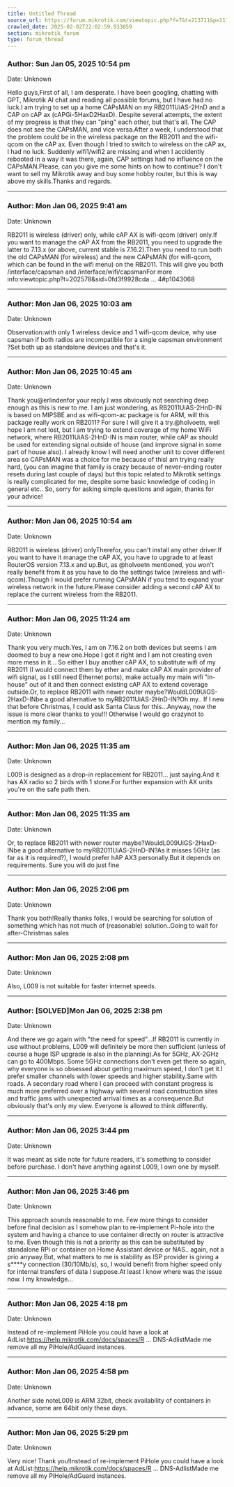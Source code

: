 ```yaml
---
title: Untitled Thread
source_url: https://forum.mikrotik.com/viewtopic.php?f=7&t=213711&p=1117825#p1117825
crawled_date: 2025-02-02T22:02:59.933859
section: mikrotik_forum
type: forum_thread
---
```


### Author: Sun Jan 05, 2025 10:54 pm
Date: Unknown

Hello guys,First of all, I am desperate. I have been googling, chatting with GPT, Mikrotik AI chat and reading all possible forums, but I have had no luck.I am trying to set up a home CAPsMAN on my RB2011UiAS-2HnD and a CAP on cAP ax (cAPGi-5HaxD2HaxD). Despite several attempts, the extent of my progress is that they can "ping" each other, but that's all. The CAP does not see the CAPsMAN, and vice versa.After a week, I understood that the problem could be in the wireless package on the RB2011 and the wifi-qcom on the cAP ax. Even though I tried to switch to wireless on the cAP ax, I had no luck. Suddenly wifi1/wifi2 are missing and when I accidently rebooted in a way it was there, again, CAP settings had no influence on the CAPsMAN.Please, can you give me some hints on how to continue? I don't want to sell my Mikrotik away and buy some hobby router, but this is way above my skills.Thanks and regards.


---
### Author: Mon Jan 06, 2025 9:41 am
Date: Unknown

RB2011 is wireless (driver) only, while cAP AX is wifi-qcom (driver) only.If you want to manage the cAP AX from the RB2011, you need to upgrade the latter to 7.13.x (or above, current stable is 7.16.2).Then you need to run both the old CAPsMAN (for wireless) and the new CAPsMAN (for wifi-qcom, which can be found in the wifi menu) on the RB2011. This will give you both /interface/capsman and /interface/wifi/capsmanFor more info:viewtopic.php?t=202578&sid=0fd3f9928cda ... 4#p1043068


---
### Author: Mon Jan 06, 2025 10:03 am
Date: Unknown

Observation:with only 1 wireless device and 1 wifi-qcom device, why use capsman if both radios are incompatible for a single capsman environment ?Set both up as standalone devices and that's it.


---
### Author: Mon Jan 06, 2025 10:45 am
Date: Unknown

Thank you@erlindenfor your reply.I was obviously not searching deep enough as this is new to me. I am just wondering, as RB2011UiAS-2HnD-IN is based on MIPSBE and as wifi-qcom-ac package is for ARM, will this package really work on RB2011? For sure I will give it a try.@holvoetn, well hope I am not lost, but I am trying to extend coverage of my home WiFi network, where RB2011UiAS-2HnD-IN is main router, while cAP ax should be used for extending signal outside of house (and improve signal in some part of house also). I already know I will need another unit to cover different area so CAPsMAN was a choice for me because of thisI am trying really hard, (you can imagine that family is crazy because of never-ending router resets during last couple of days) but this topic related to Mikrotik settings is really complicated for me, despite some basic knowledge of coding in general etc.. So, sorry for asking simple questions and again, thanks for your advice!


---
### Author: Mon Jan 06, 2025 10:54 am
Date: Unknown

RB2011 is wireless (driver) onlyTherefor, you can't install any other driver.If you want to have it manage the cAP AX, you have to upgrade to at least RouterOS version 7.13.x and up.But, as @holvoetn mentioned, you won't really benefit from it as you have to do the settings twice (wireless and wifi-qcom).Though I would prefer running CAPsMAN if you tend to expand your wireless network in the future.Please consider adding a second cAP AX to replace the current wireless from the RB2011.


---
### Author: Mon Jan 06, 2025 11:24 am
Date: Unknown

Thank you very much.Yes, I am on 7.16.2 on both devices but seems I am doomed to buy a new one.Hope I got it right and I am not creating even more mess in it... So either I buy another cAP AX, to substitute wifi of my RB2011 (I would connect them by ether and make cAP AX main provider of wifi signal, as I still need Ethernet ports), make actually my main wifi "in-house" out of it and then connect existing cAP AX to extend coverage outside.Or, to replace RB2011 with newer router maybe?WouldL009UiGS-2HaxD-INbe a good alternative to myRB2011UiAS-2HnD-IN?Oh my.. If I new that before Christmas, I could ask Santa Claus for this...Anyway, now the issue is more clear thanks to you!!! Otherwise I would go crazynot to mention my family...


---
### Author: Mon Jan 06, 2025 11:35 am
Date: Unknown

L009 is designed as a drop-in replacement for RB2011... just saying.And it has AX radio so 2 birds with 1 stone.For further expansion with AX units you're on the safe path then.


---
### Author: Mon Jan 06, 2025 11:35 am
Date: Unknown

Or, to replace RB2011 with newer router maybe?WouldL009UiGS-2HaxD-INbe a good alternative to myRB2011UiAS-2HnD-IN?As it misses 5GHz (as far as it is required?), I would prefer hAP AX3 personally.But it depends on requirements. Sure you will do just fine


---
### Author: Mon Jan 06, 2025 2:06 pm
Date: Unknown

Thank you both!Really thanks folks, I would be searching for solution of something which has not much of (reasonable) solution..Going to wait for after-Christmas sales


---
### Author: Mon Jan 06, 2025 2:08 pm
Date: Unknown

Also, L009 is not suitable for faster internet speeds.


---
### Author: [SOLVED]Mon Jan 06, 2025 2:38 pm
Date: Unknown

And there we go again with "the need for speed"...If RB2011 is currently in use without problems, L009 will definitely be more then sufficient (unless of course a huge ISP upgrade is also in the planning).As for 5GHz, AX-2GHz can go to 400Mbps. Some 5GHz connections don't even get there so again, why everyone is so obsessed about getting maximum speed, I don't get it.I prefer smaller channels with lower speeds and higher stability.Same with roads. A secondary road where I can proceed with constant progress is much more preferred over a highway with several road construction sites and traffic jams with unexpected arrival times as a consequence.But obviously that's only my view. Everyone is allowed to think differently.


---
### Author: Mon Jan 06, 2025 3:44 pm
Date: Unknown

It was meant as side note for future readers, it's something to consider before purchase. I don't have anything against L009, I own one by myself.


---
### Author: Mon Jan 06, 2025 3:46 pm
Date: Unknown

This approach sounds reasonable to me. Few more things to consider before final decision as I somehow plan to re-implement Pi-hole into the system and having a chance to use container directly on router is attractive to me.  Even though this is not a priority as this can be substituted by standalone RPi or container on Home Assistant device or NAS.. again, not a prio anyway.But, what matters to me is stability as ISP provider is giving a s****y connection (30/10Mb/s), so, I would benefit from higher speed only for internal transfers of data I suppose.At least I know where was the issue now. I my knowledge...


---
### Author: Mon Jan 06, 2025 4:18 pm
Date: Unknown

Instead of re-implement PiHole you could have a look at AdList:https://help.mikrotik.com/docs/spaces/R ... DNS-AdlistMade me remove all my PiHole/AdGuard instances.


---
### Author: Mon Jan 06, 2025 4:58 pm
Date: Unknown

Another side noteL009 is ARM 32bit, check availability of containers in advance, some are 64bit only these days.


---
### Author: Mon Jan 06, 2025 5:29 pm
Date: Unknown

Very nice! Thank you!Instead of re-implement PiHole you could have a look at AdList:https://help.mikrotik.com/docs/spaces/R ... DNS-AdlistMade me remove all my PiHole/AdGuard instances.


